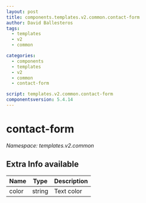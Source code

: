```yaml
---
layout: post
title: components.templates.v2.common.contact-form
author: David Ballesteros
tags:
  - templates
  - v2
  - common

categories:
  - components
  - templates
  - v2
  - common
  - contact-form

script: templates.v2.common.contact-form
componentsversion: 5.4.14
---
```

# contact-form

*Namespace: templates.v2.common*

## Extra Info available

| Name | Type | Description |
| --- | --- | --- |
| color | string | Text color |